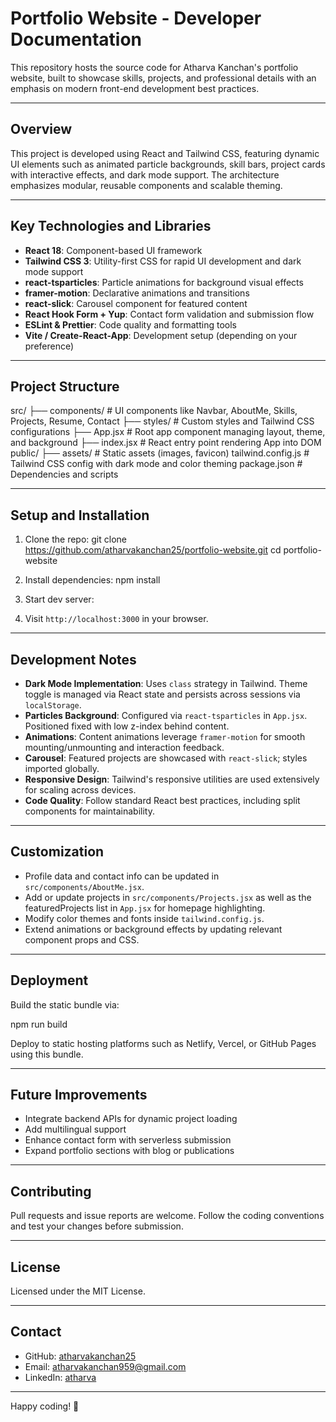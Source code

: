# Portfolio Website - Developer Documentation

This repository hosts the source code for Atharva Kanchan's portfolio website, built to showcase skills, projects, and professional details with an emphasis on modern front-end development best practices.

---

## Overview

This project is developed using React and Tailwind CSS, featuring dynamic UI elements such as animated particle backgrounds, skill bars, project cards with interactive effects, and dark mode support. The architecture emphasizes modular, reusable components and scalable theming.

---

## Key Technologies and Libraries

- **React 18**: Component-based UI framework
- **Tailwind CSS 3**: Utility-first CSS for rapid UI development and dark mode support
- **react-tsparticles**: Particle animations for background visual effects
- **framer-motion**: Declarative animations and transitions
- **react-slick**: Carousel component for featured content
- **React Hook Form + Yup**: Contact form validation and submission flow
- **ESLint & Prettier**: Code quality and formatting tools
- **Vite / Create-React-App**: Development setup (depending on your preference)

---

## Project Structure

src/
├── components/ # UI components like Navbar, AboutMe, Skills, Projects, Resume, Contact
├── styles/ # Custom styles and Tailwind CSS configurations
├── App.jsx # Root app component managing layout, theme, and background
├── index.jsx # React entry point rendering App into DOM
public/
├── assets/ # Static assets (images, favicon)
tailwind.config.js # Tailwind CSS config with dark mode and color theming
package.json # Dependencies and scripts


---

## Setup and Installation

1. Clone the repo:
git clone https://github.com/atharvakanchan25/portfolio-website.git
cd portfolio-website

2. Install dependencies:
npm install

3. Start dev server:

4. Visit `http://localhost:3000` in your browser.

---

## Development Notes

- **Dark Mode Implementation**: Uses `class` strategy in Tailwind. Theme toggle is managed via React state and persists across sessions via `localStorage`.
- **Particles Background**: Configured via `react-tsparticles` in `App.jsx`. Positioned fixed with low z-index behind content.
- **Animations**: Content animations leverage `framer-motion` for smooth mounting/unmounting and interaction feedback.
- **Carousel**: Featured projects are showcased with `react-slick`; styles imported globally.
- **Responsive Design**: Tailwind's responsive utilities are used extensively for scaling across devices.
- **Code Quality**: Follow standard React best practices, including split components for maintainability.

---

## Customization

- Profile data and contact info can be updated in `src/components/AboutMe.jsx`.
- Add or update projects in `src/components/Projects.jsx` as well as the featuredProjects list in `App.jsx` for homepage highlighting.
- Modify color themes and fonts inside `tailwind.config.js`.
- Extend animations or background effects by updating relevant component props and CSS.

---

## Deployment

Build the static bundle via:

npm run build

Deploy to static hosting platforms such as Netlify, Vercel, or GitHub Pages using this bundle.

---

## Future Improvements

- Integrate backend APIs for dynamic project loading
- Add multilingual support
- Enhance contact form with serverless submission
- Expand portfolio sections with blog or publications

---

## Contributing

Pull requests and issue reports are welcome. Follow the coding conventions and test your changes before submission.

---

## License

Licensed under the MIT License.

---

## Contact

- GitHub: [atharvakanchan25](https://github.com/atharvakanchan25)
- Email: atharvakanchan959@gmail.com
- LinkedIn: [atharva](https://linkedin.com/in/atharva)

---

Happy coding! 🚀
